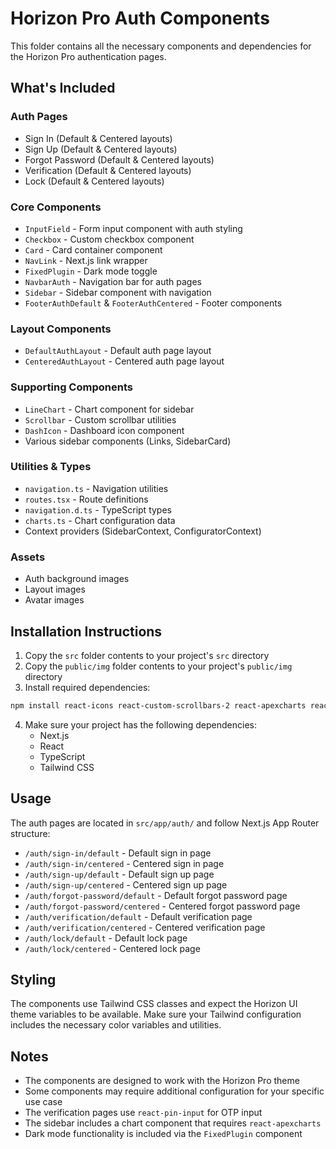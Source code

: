# Horizon Pro Auth Components

This folder contains all the necessary components and dependencies for the Horizon Pro authentication pages.

## What's Included

### Auth Pages
- Sign In (Default & Centered layouts)
- Sign Up (Default & Centered layouts)
- Forgot Password (Default & Centered layouts)
- Verification (Default & Centered layouts)
- Lock (Default & Centered layouts)

### Core Components
- `InputField` - Form input component with auth styling
- `Checkbox` - Custom checkbox component
- `Card` - Card container component
- `NavLink` - Next.js link wrapper
- `FixedPlugin` - Dark mode toggle
- `NavbarAuth` - Navigation bar for auth pages
- `Sidebar` - Sidebar component with navigation
- `FooterAuthDefault` & `FooterAuthCentered` - Footer components

### Layout Components
- `DefaultAuthLayout` - Default auth page layout
- `CenteredAuthLayout` - Centered auth page layout

### Supporting Components
- `LineChart` - Chart component for sidebar
- `Scrollbar` - Custom scrollbar utilities
- `DashIcon` - Dashboard icon component
- Various sidebar components (Links, SidebarCard)

### Utilities & Types
- `navigation.ts` - Navigation utilities
- `routes.tsx` - Route definitions
- `navigation.d.ts` - TypeScript types
- `charts.ts` - Chart configuration data
- Context providers (SidebarContext, ConfiguratorContext)

### Assets
- Auth background images
- Layout images
- Avatar images

## Installation Instructions

1. Copy the `src` folder contents to your project's `src` directory
2. Copy the `public/img` folder contents to your project's `public/img` directory
3. Install required dependencies:

```bash
npm install react-icons react-custom-scrollbars-2 react-apexcharts react-pin-input @chakra-ui/accordion
```

4. Make sure your project has the following dependencies:
   - Next.js
   - React
   - TypeScript
   - Tailwind CSS

## Usage

The auth pages are located in `src/app/auth/` and follow Next.js App Router structure:

- `/auth/sign-in/default` - Default sign in page
- `/auth/sign-in/centered` - Centered sign in page
- `/auth/sign-up/default` - Default sign up page
- `/auth/sign-up/centered` - Centered sign up page
- `/auth/forgot-password/default` - Default forgot password page
- `/auth/forgot-password/centered` - Centered forgot password page
- `/auth/verification/default` - Default verification page
- `/auth/verification/centered` - Centered verification page
- `/auth/lock/default` - Default lock page
- `/auth/lock/centered` - Centered lock page

## Styling

The components use Tailwind CSS classes and expect the Horizon UI theme variables to be available. Make sure your Tailwind configuration includes the necessary color variables and utilities.

## Notes

- The components are designed to work with the Horizon Pro theme
- Some components may require additional configuration for your specific use case
- The verification pages use `react-pin-input` for OTP input
- The sidebar includes a chart component that requires `react-apexcharts`
- Dark mode functionality is included via the `FixedPlugin` component 